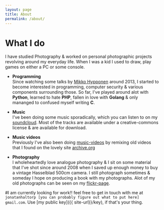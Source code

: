 ```yaml
---
layout: page
title: About
permalink: /about/
---
```


# What I do

I have studied Photography & worked on personal photographic projects
revolving around my everyday life. When I was a kid I used to draw,
play games on either a PC or some console.

* **Programming**  
  Since watching some talks by
  [Mikko Hypponen](https://twitter.com/mikko) around 2013, I started
  to become interested in programming, computer security & various
  components surrounding those. So far, I've played around alot with
  **Python**, learned to hate **PHP**, fallen in love with **Golang** & only
  mananged to confused myself writing **C**.

* **Music**  
  I've been doing some music sporadically, which you can listen to on
  my [soundcloud](http://soundcloud.com/ism-1).  Most of the tracks
  are available under a creative-commons license & are available for
  download.

* **Music videos**  
  Previously I've also been doing
  [music-videos](https://vimeo.com/user6476808) by remixing old videos
  that I found on the lovely site [archive.org](https://archive.org)

* **Photography**  
  I wholeheartedly love analogue photography & I sit on some material
  that I've shot since around 2008 when I saved up enough money to buy
  a vintage Hasselblad 500cm camera. I still photograph sometimes &
  someday I hope on producing a book with my photographs. Alot of my
  old photographs can be seen on my [flickr-page](https://www.flickr.com/photos/jonatanhaltorp/).

#I am currently looking for work!!
feel free to get in touch with me at
`jonatanhaltorp [you can probably figure out what to put here]
gmail.com`.  Use [my public key]({{ site-url}}/key), if that's your
thing.



